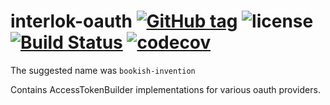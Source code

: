 # interlok-oauth [![GitHub tag](https://img.shields.io/github/tag/adaptris/interlok-oauth.svg)](https://github.com/adaptris/interlok-oauth/tags) ![license](https://img.shields.io/github/license/adaptris/interlok-oauth.svg) [![Build Status](https://travis-ci.org/adaptris/interlok-oauth.svg?branch=develop)](https://travis-ci.org/adaptris/interlok-oauth) [![codecov](https://codecov.io/gh/adaptris/interlok-oauth/branch/develop/graph/badge.svg)](https://codecov.io/gh/adaptris/interlok-oauth)

The suggested name was `bookish-invention`

Contains AccessTokenBuilder implementations for various oauth providers.

